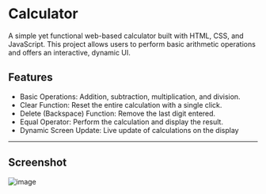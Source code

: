 # Calculator
A simple yet functional web-based calculator built with HTML, CSS, and JavaScript. This project allows users to perform basic arithmetic operations and offers an interactive, dynamic UI.

## **Features** 
- Basic Operations: Addition, subtraction, multiplication, and division.
- Clear Function: Reset the entire calculation with a single click.
- Delete (Backspace) Function: Remove the last digit entered.
- Equal Operator: Perform the calculation and display the result.
- Dynamic Screen Update: Live update of calculations on the display

---
## **Screenshot**
![image](https://github.com/user-attachments/assets/ae55f93a-ea90-4fb8-9ee8-80d09c8f1d43)
